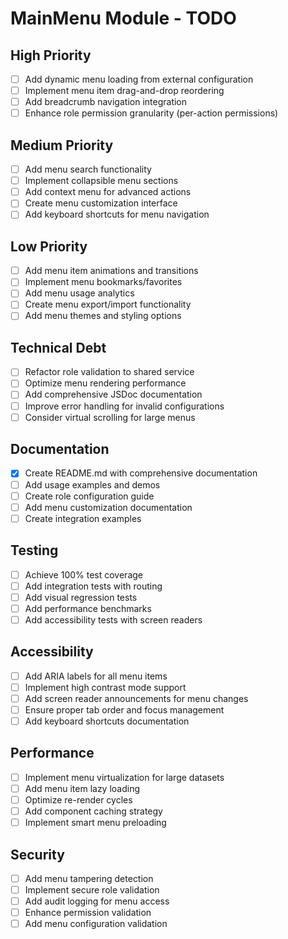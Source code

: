 # MainMenu Module - TODO

## High Priority
- [ ] Add dynamic menu loading from external configuration
- [ ] Implement menu item drag-and-drop reordering
- [ ] Add breadcrumb navigation integration
- [ ] Enhance role permission granularity (per-action permissions)

## Medium Priority
- [ ] Add menu search functionality
- [ ] Implement collapsible menu sections
- [ ] Add context menu for advanced actions
- [ ] Create menu customization interface
- [ ] Add keyboard shortcuts for menu navigation

## Low Priority
- [ ] Add menu item animations and transitions
- [ ] Implement menu bookmarks/favorites
- [ ] Add menu usage analytics
- [ ] Create menu export/import functionality
- [ ] Add menu themes and styling options

## Technical Debt
- [ ] Refactor role validation to shared service
- [ ] Optimize menu rendering performance
- [ ] Add comprehensive JSDoc documentation
- [ ] Improve error handling for invalid configurations
- [ ] Consider virtual scrolling for large menus

## Documentation
- [x] Create README.md with comprehensive documentation
- [ ] Add usage examples and demos
- [ ] Create role configuration guide
- [ ] Add menu customization documentation
- [ ] Create integration examples

## Testing
- [ ] Achieve 100% test coverage
- [ ] Add integration tests with routing
- [ ] Add visual regression tests
- [ ] Add performance benchmarks
- [ ] Add accessibility tests with screen readers

## Accessibility
- [ ] Add ARIA labels for all menu items
- [ ] Implement high contrast mode support
- [ ] Add screen reader announcements for menu changes
- [ ] Ensure proper tab order and focus management
- [ ] Add keyboard shortcuts documentation

## Performance
- [ ] Implement menu virtualization for large datasets
- [ ] Add menu item lazy loading
- [ ] Optimize re-render cycles
- [ ] Add component caching strategy
- [ ] Implement smart menu preloading

## Security
- [ ] Add menu tampering detection
- [ ] Implement secure role validation
- [ ] Add audit logging for menu access
- [ ] Enhance permission validation
- [ ] Add menu configuration validation
